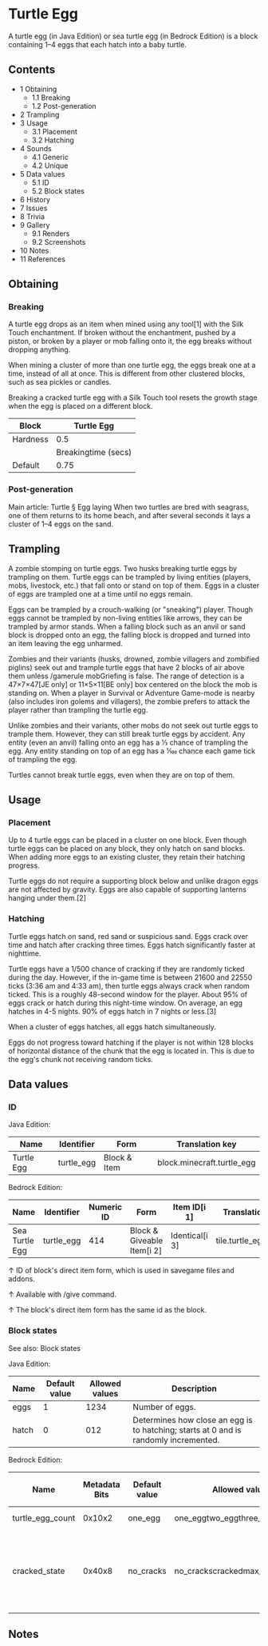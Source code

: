 # Turtle Egg
A turtle egg (in Java Edition) or sea turtle egg (in Bedrock Edition) is a block containing 1–4 eggs that each hatch into a baby turtle.

## Contents
- 1 Obtaining
	- 1.1 Breaking
	- 1.2 Post-generation
- 2 Trampling
- 3 Usage
	- 3.1 Placement
	- 3.2 Hatching
- 4 Sounds
	- 4.1 Generic
	- 4.2 Unique
- 5 Data values
	- 5.1 ID
	- 5.2 Block states
- 6 History
- 7 Issues
- 8 Trivia
- 9 Gallery
	- 9.1 Renders
	- 9.2 Screenshots
- 10 Notes
- 11 References

## Obtaining
### Breaking
A turtle egg drops as an item when mined using any tool[1] with the Silk Touch enchantment. If broken without the enchantment, pushed by a piston, or broken by a player or mob falling onto it, the egg breaks without dropping anything.

When mining a cluster of more than one turtle egg, the eggs break one at a time, instead of all at once. This is different from other clustered blocks, such as sea pickles or candles.

Breaking a cracked turtle egg with a Silk Touch tool resets the growth stage when the egg is placed on a different block.

| Block    | Turtle Egg          |
|----------|---------------------|
| Hardness | 0.5                 |
|          | Breakingtime (secs) |
| Default  | 0.75                |

### Post-generation
Main article: Turtle § Egg laying
When two turtles are bred with seagrass, one of them returns to its home beach, and after several seconds it lays a cluster of 1–4 eggs on the sand.

## Trampling
A zombie stomping on turtle eggs.
Two husks breaking turtle eggs by trampling on them.
Turtle eggs can be trampled by living entities (players, mobs, livestock, etc.) that fall onto or stand on top of them. Eggs in a cluster of eggs are trampled one at a time until no eggs remain.

Eggs can be trampled by a crouch-walking (or "sneaking") player. Though eggs cannot be trampled by non-living entities like arrows, they can be trampled by armor stands. When a falling block such as an anvil or sand block is dropped onto an egg, the falling block is dropped and turned into an item leaving the egg unharmed.

Zombies and their variants (husks, drowned, zombie villagers and zombified piglins) seek out and trample turtle eggs that have 2 blocks of air above them unless /gamerule mobGriefing is false. The range of detection is a 47×7×47‌[JE  only] or 11×5×11‌[BE  only] box centered on the block the mob is standing on. When a player in Survival or Adventure Game-mode is nearby (also includes iron golems and villagers), the zombie prefers to attack the player rather than trampling the turtle egg.

Unlike zombies and their variants, other mobs do not seek out turtle eggs to trample them. However, they can still break turtle eggs by accident. Any entity (even an anvil) falling onto an egg has a 1⁄3 chance of trampling the egg. Any entity standing on top of an egg has a 1⁄100 chance each game tick of trampling the egg.

Turtles cannot break turtle eggs, even when they are on top of them.

## Usage
### Placement
Up to 4 turtle eggs can be placed in a cluster on one block. Even though turtle eggs can be placed on any block, they only hatch on sand blocks. When adding more eggs to an existing cluster, they retain their hatching progress.

Turtle eggs do not require a supporting block below and unlike dragon eggs are not affected by gravity. Eggs are also capable of supporting lanterns hanging under them.[2]

### Hatching
Turtle eggs hatch on sand, red sand or suspicious sand. Eggs crack over time and hatch after cracking three times. Eggs hatch significantly faster at nighttime.

Turtle eggs have a 1/500 chance of cracking if they are randomly ticked during the day. However, if the in-game time is between 21600 and 22550 ticks (3:36 am and 4:33 am), then turtle eggs always crack when random ticked. This is a roughly 48-second window for the player. About 95% of eggs crack or hatch during this night-time window. On average, an egg hatches in 4-5 nights. 90% of eggs hatch in 7 nights or less.[3]

When a cluster of eggs hatches, all eggs hatch simultaneously.

Eggs do not progress toward hatching if the player is not within 128 blocks of horizontal distance of the chunk that the egg is located in. This is due to the egg's chunk not receiving random ticks.

## Data values
### ID
Java Edition:

| Name       | Identifier | Form         | Translation key            |
|------------|------------|--------------|----------------------------|
| Turtle Egg | turtle_egg | Block & Item | block.minecraft.turtle_egg |

Bedrock Edition:

| Name           | Identifier | Numeric ID | Form                       | Item ID[i 1]   | Translation key      |
|----------------|------------|------------|----------------------------|----------------|----------------------|
| Sea Turtle Egg | turtle_egg | 414        | Block & Giveable Item[i 2] | Identical[i 3] | tile.turtle_egg.name |


↑ ID of block's direct item form, which is used in savegame files and addons.

↑ Available with /give command.

↑ The block's direct item form has the same id as the block.


### Block states
See also: Block states

Java Edition:

| Name  | Default value | Allowed values | Description                                                                          |
|-------|---------------|----------------|--------------------------------------------------------------------------------------|
| eggs  | 1             | 1234           | Number of eggs.                                                                      |
| hatch | 0             | 012            | Determines how close an egg is to hatching; starts at 0 and is randomly incremented. |

Bedrock Edition:

| Name             | Metadata Bits | Default value | Allowed values                  | Values forMetadata Bits | Description                                                                                  |
|------------------|---------------|---------------|---------------------------------|-------------------------|----------------------------------------------------------------------------------------------|
| turtle_egg_count | 0x10x2        | one_egg       | one_eggtwo_eggthree_eggfour_egg | 0123                    | Number of eggs.                                                                              |
| cracked_state    | 0x40x8        | no_cracks     | no_crackscrackedmax_cracked     | 012                     | Determines how close an egg is to hatching; starts at no cracks and is randomly incremented. |



## Notes


